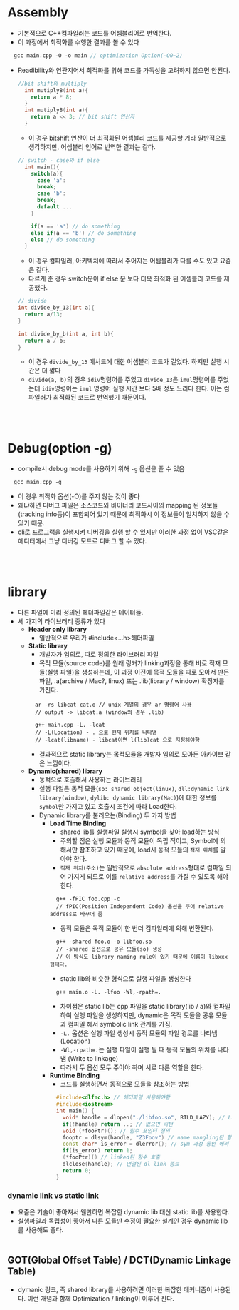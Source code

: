 # Assembly

- 기본적으로 C++컴파일러는 코드를 어셈블리어로 번역한다.
- 이 과정에서 최적화를 수행한 결과를 볼 수 있다

```cpp
  gcc main.cpp -O -o main // optimization Option(-O0~2)
```

- Readibility와 연관지어서 최적화를 위해 코드를 가독성을 고려하지 않으면 안된다.

  ```cpp
  //bit shift와 multiply
    int mutiply8(int a){
      return a * 8;
    }
    int mutiply8(int a){
      return a << 3; // bit shift 연산자
    }
  ```

  - 이 경우 bitshift 연산이 더 최적화된 어셈블리 코드를 제공할 거라 일반적으로 생각하지만, 어셈블리 언어로 번역한 결과는 같다.

  ```cpp
  // switch - case와 if else
    int main(){
      switch(a){
        case 'a':
        break;
        case 'b':
        break;
        default ...
      }

      if(a == 'a') // do something
      else if(a == 'b') // do something
      else // do something
    }
  ```

  - 이 경우 컴파일러, 아키텍처에 따라서 주어지는 어셈블리가 다를 수도 있고 요즘은 같다.
  - 다르게 준 경우 switch문이 if else 문 보다 더욱 최적화 된 어셈블리 코드를 제공했다.

  ```cpp
  // divide
  int divide_by_13(int a){
    return a/13;
  }

  int divide_by_b(int a, int b){
    return a / b;
  }
  ```

  - 이 경우 `divide_by_13` 메서드에 대한 어셈블리 코드가 길었다. 하지만 실행 시간은 더 짧다
  - `divide(a, b)`의 경우 `idiv`명령어를 주었고 `divide_13`은 `imul`명령어를 주었는데 `idiv`명령어는 `imul` 명령어 실행 시간 보다 5배 정도 느리다 한다. 이는 컴파일러가 최적화된 코드로 번역했기 때문이다.

<br /><br />

# Debug(option -g)

- compile시 debug mode를 사용하기 위해 `-g` 옵션을 줄 수 있음

```
  gcc main.cpp -g
```

- 이 경우 최적화 옵션(-O)를 주지 않는 것이 좋다
- 왜냐하면 디버그 파일은 소스코드와 바이너리 코드사이의 mapping 된 정보들(tracking info등)이 포함되어 있기 때문에 최적화시 이 정보들이 일치하지 않을 수 있기 때문.
- cli로 프로그램을 실행시켜 디버깅을 실행 할 수 있지만 이러한 과정 없이 VSC같은 에디터에서 그냥 디버깅 모드로 디버그 할 수 있다.

<br /><br />

# library

- 다른 파일에 미리 정의된 헤더파일같은 데이터들.
- 세 가지의 라이브러리 종류가 있다
  - **Header only library**
    - 일반적으로 우리가 #include<...h>헤더파일
  - **Static library**
    - 개발자가 임의로, 따로 정의한 라이브러리 파일
    - 목적 모듈(source code)를 원래 링커가 linking과정을 통해 바로 적재 모듈(실행 파일)을 생성하는데, 이 과정 이전에 목적 모듈을 따로 모아서 만든 파일, .a(archive / Mac?, linux) 또는 .lib(library / window) 확장자를 가진다.
    ```
      ar -rs libcat cat.o // unix 계열의 경우 ar 명령어 사용
      // output -> libcat.a (window의 경우 .lib)
    ```
    ```
      g++ main.cpp -L. -lcat
      // -L(Location) - . 으로 현재 위치를 나타냄
      // -lcat(libname) - libcat이면 l(lib)cat 으로 지정해야함
    ```
    - 결과적으로 static library는 목적모듈을 개발자 임의로 모아둔 아카이브 같은 느낌이다.
  - **Dynamic(shared) library**
    - 동적으로 호출해서 사용하는 라이브러리
    - 실행 파일은 동적 모듈(`so: shared object(linux)`, `dll:dynamic link library(window)`, `dylib: dynamic library(Mac)`)에 대한 정보를 `symbol`만 가지고 있고 호출시 조건에 따라 Load한다.
    - Dynamic library를 불러오는(Binding) 두 가지 방법
      - **Load Time Binding**
        - shared lib를 실행파일 실행시 symbol을 찾아 load하는 방식
        - 주의할 점은 실행 모듈과 동적 모듈이 독립 적이고, Symbol에 의해서만 참조하고 있기 때문에, load시 동적 모듈의 `적재 위치`를 알아야 한다.
        - `적재 위치(주소)`는 일반적으로 `absolute address`형태로 컴파일 되어 가지게 되므로 이를 `relative address`를 가질 수 있도록 해야한다.
        ```
          g++ -fPIC foo.cpp -c
          // fPIC(Position Independent Code) 옵션을 주어 relative address로 바꾸어 줌
        ```
        - 동적 모듈은 목적 모듈이 한 번더 컴파일러에 의해 변환된다.
        ```
          g++ -shared foo.o -o libfoo.so
          // -shared 옵션으로 공유 모듈(so) 생성
          // 이 방식도 library naming rule이 있기 때문에 이름이 libxxx형태다.
        ```
        - static lib와 비슷한 형식으로 실행 파일을 생성한다
        ```
          g++ main.o -L. -lfoo -Wl,-rpath=.
        ```
        - 차이점은 static lib는 cpp 파일을 static library(lib / a)와 컴파일 하여 실행 파일을 생성하지만, dynamic은 목적 모듈을 공유 모듈과 컴파일 해서 symbolic link 관계를 가짐.
        - `-L.` 옵션은 실행 파일 생성시 동적 모듈의 파일 경로를 나타냄 (Location)
        - `-Wl,-rpath=.`는 실행 파일이 실행 될 때 동적 모듈의 위치를 나타냄 (Write to linkage)
        - 따라서 두 옵션 모두 주어야 하며 서로 다른 역할을 한다.
      - **Runtime Binding**
        - 코드를 실행하면서 동적으로 모듈을 참조하는 방법
        ```cpp
          #include<dlfnc.h> // 헤더파일 사용해야함
          #include<iostream>
          int main() {
            void* handle = dlopen("./libfoo.so", RTLD_LAZY); // Lazy Load Option으로 연결
            if(!handle) return ..; // 없으면 리턴
            void (*fooPtr)(); // 함수 포인터 정의
            fooptr = dlsym(handle, "Z3Foov") // name mangling된 함수 가져오기
            const char* is_error = dlerror(); // sym 과정 동안 에러 발생했는지 체크
            if(is_error) return 1;
            (*fooPtr)() // linked된 함수 호출
            dlclose(handle); // 연결된 dl link 종료
            return 0;
          }
        ```

### dynamic link vs static link

- 요즘은 기술이 좋아져서 웬만하면 복잡한 dynamic lib 대신 static lib를 사용한다.
- 실행파일과 독립성이 좋아서 다른 모듈만 수정이 필요한 설계인 경우 dynamic lib를 사용해도 좋다.
  <br/><br/>

## GOT(Global Offset Table) / DCT(Dynamic Linkage Table)

- dymanic 링크, 즉 shared library를 사용하려면 이러한 복잡한 메커니즘이 사용된다. 이런 개념과 함께 Optimization / linking이 이루어 진다.
